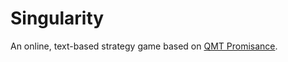 # Singularity

An online, text-based strategy game based on [QMT Promisance](http://www.qmtpro.com/).
